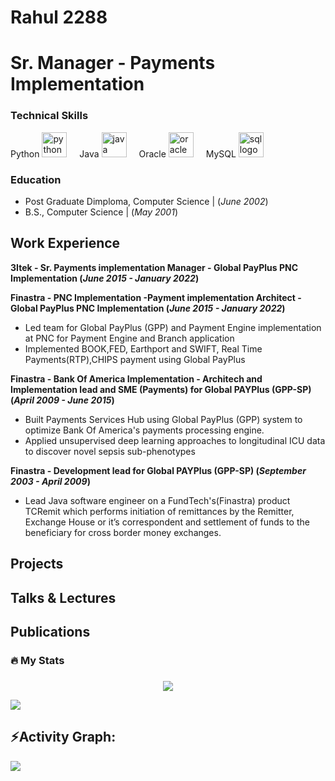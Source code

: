 # Rahul 2288

# Sr. Manager - Payments Implementation

### Technical Skills

<div align="left"> Python
  <img src="https://cdn.jsdelivr.net/gh/devicons/devicon/icons/python/python-original.svg" height="40" alt="python logo"  />
  <img width="12" /> Java
  <img src="https://cdn.jsdelivr.net/gh/devicons/devicon/icons/java/java-original.svg" height="40" alt="java logo"  />
  <img width="12" /> Oracle
  <img src="https://cdn.jsdelivr.net/gh/devicons/devicon/icons/oracle/oracle-original.svg" height="40" alt="oracle logo"  />
  <img width="12" /> MySQL
  <img src="https://cdn.jsdelivr.net/gh/devicons/devicon/icons/mysql/mysql-original-wordmark.svg" height="40" alt="sql logo"  />
</div>

### Education
- Post Graduate Dimploma, Computer Science |  (_June 2002_)								       		
- B.S., Computer Science | (_May 2001_)

## Work Experience
**3Itek - Sr. Payments implementation Manager - Global PayPlus PNC Implementation (_June 2015 - January 2022_)**

**Finastra - PNC Implementation -Payment implementation Architect - Global PayPlus PNC Implementation (_June 2015 - January 2022_)**
- Led team for Global PayPlus (GPP) and Payment Engine implementation at PNC for Payment Engine and Branch application
- Implemented BOOK,FED, Earthport and SWIFT, Real Time Payments(RTP),CHIPS payment using Global PayPlus

**Finastra - Bank Of America Implementation - Architech and Implementation lead and SME (Payments) for Global PAYPlus (GPP-SP) (_April 2009 - June 2015_)**
- Built Payments Services Hub using Global PayPlus (GPP) system to optimize Bank Of America's payments processing engine.
- Applied unsupervised deep learning approaches to longitudinal ICU data to discover novel sepsis sub-phenotypes

**Finastra - Development lead for Global PAYPlus (GPP-SP) (_September 2003 - April 2009_)**
- Lead Java software engineer on a FundTech's(Finastra) product TCRemit which performs initiation of remittances by the Remitter, Exchange House or it’s correspondent and settlement of funds to the beneficiary for cross border money exchanges.


## Projects


## Talks & Lectures


## Publications


<!--   BELOW SECTION IS COMMENTED FOR NOW FOR TESTING PURPOSE

#Personal website and professional portfolio of Rahul Autade, showcasing expertise in fintech, payments innovation, AI research, technical documentation, and contributions to global technology conferences and projects.


<img src="https://res.cloudinary.com/superfolio/image/upload/v1620689979/68747470733a2f2f692e70696e696d672e636f6d2f6f726967696e616c732f63362f33332f63322f63363333633230656465383266306530636564376435373064626533613166332e676966_yjuh2s.gif" alt="soura-banner">


<h1 align="center"> Hi there, I'm <a href="https://www.linkedin.com/in/rahul-autade-61310158/" target="_blank" rel="noopener noreferrer"> Rahul Autade </a>  </samp>
<h3 align="center"><i>A Senior Manager (Payment Implementation) & Software Engineer</i></h3>

###

<div align="center">
  <a href="https://www.linkedin.com/in/rahul-autade-61310158/" target="_blank">
    <img src="https://img.shields.io/static/v1?message=LinkedIn&logo=linkedin&label=&color=0077B5&logoColor=white&labelColor=&style=for-the-badge" height="25" alt="linkedin logo"  />
  </a>
</div>

###

<div align="center">
  <img src="https://visitor-badge.laobi.icu/badge?page_id=RahulAutade2288.RahulAutade2288&"  />
</div>

###

<h3 align="left">👩‍💻 About Me</h3>

###

<p align="left">
  I'm Rahul Autade, a seasoned Software Engineer and Senior Manager specializing in payment implementation.<br><br>
  - 🔭 Leading payment system implementations with a focus on efficiency and scalability.<br>
  - 📚 Proficient in Python, Java, J2EE, Oracle, SQL, SOA architecture, Web Services (MQ, SOAP), and API development.<br>
  - ⚡ In my free time, I explore new technologies and contribute to open-source projects.
</p>

###

<h3 align="left">🛠 Languages and Tools</h3>

###

<div align="left">
  <img src="https://cdn.jsdelivr.net/gh/devicons/devicon/icons/python/python-original.svg" height="40" alt="python logo"  />
  <img width="12" />
  <img src="https://cdn.jsdelivr.net/gh/devicons/devicon/icons/java/java-original.svg" height="40" alt="java logo"  />
  <img width="12" />
  <img src="https://cdn.jsdelivr.net/gh/devicons/devicon/icons/oracle/oracle-original.svg" height="40" alt="oracle logo"  />
  <img width="12" />
  <img src="https://cdn.jsdelivr.net/gh/devicons/devicon/icons/mysql/mysql-original-wordmark.svg" height="40" alt="sql logo"  />
</div>

###

-->
<h3 align="left">🔥 My Stats</h3>

###
<div align="center">
<!-- ![](https://github-readme-streak-stats.herokuapp.com/?user=RahulAutade2288&theme=radical&hide_border=false)<br/> -->
  <img src="https://github-readme-streak-stats.herokuapp.com/?user=RahulAutade2288&theme=radical&hide_border=false"  />
</div>


<img src="https://user-images.githubusercontent.com/73097560/115834477-dbab4500-a447-11eb-908a-139a6edaec5c.gif"><h2 align="left">⚡Activity Graph:</h2>
<img align="center" src="https://github-readme-activity-graph.vercel.app/graph?username=RahulAutade2288&theme=react"/>

